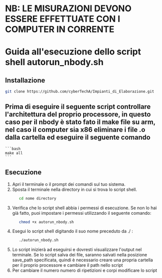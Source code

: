 # NB: LE MISURAZIONI DEVONO ESSERE EFFETTUATE CON I COMPUTER IN CORRENTE

# Guida all'esecuzione dello script shell autorun_nbody.sh

## Installazione

```bash
git clone https://github.com/cyberTechA/Impianti_di_Elaborazione.git
```

## Prima di eseguire il seguente script controllare l'architettura del proprio processore, in questo caso per il nbody è stato fato il make file su arm, nel caso il computer sia x86 eliminare i file .o dalla cartella ed eseguire il seguente comando

    ```bash
    make all
    ```

## Esecuzione

1. Apri il terminale o il prompt dei comandi sul tuo sistema.
2. Sposta il terminale nella directory in cui si trova lo script shell.
   ```bash
      cd nome directory
   ```
3. Verifica che lo script shell abbia i permessi di esecuzione. Se non lo hai già fatto, puoi impostare i permessi utilizzando il seguente comando:
   ```bash
      chmod +x autorun_nbody.sh
   ```
4. Esegui lo script shell digitando il suo nome preceduto da ./ :
   ```bash
      ./autorun_nbody.sh
   ```
5. Lo script inizierà ad eseguirsi e dovresti visualizzare l'output nel terminale. Se lo script salva dei file, saranno salvati nella posizione save_path specificata, quindi è necessario creare una propria cartella per il proprio processore e cambiare il path nello script
6. Per cambiare il numero numero di ripetizioni e corpi modificare lo script
